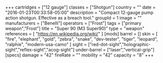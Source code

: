 +++
cartridges = ["12 gauge"]
classes = ["Shotgun"]
country = ""
date = "2016-01-23T00:33:58-05:00"
description = "Compact 12-gauge pump action shotgun. Effective as a breach tool."
groupId = 1
image = ""
manufacturers = ["Benelli"]
operators = ["Frost"]
tags = ["primary weapon","Frost"]
title = "Super 90 (M3 Super90)"
type = "weapon"
references = [
  "https://en.wikipedia.org/wiki/"
]
[mods]
  barrel = []
  skin = [
    "fire",
    "elephant",
    "gold",
    "zebra",
    "snake",
    "dev-tester",
    "tiger",
    "leopard",
    "ralphie",
    "modern-usa-camo"
  ]
  sight = ["red-dot-sight","holographic-sight","reflex-sight","acog-sight"]
  under-barrel = ["laser","vertical-grip"]
[specs]
  damage = "42"
  fireRate = ""
  mobility = "42"
  capacity = "8"
+++
